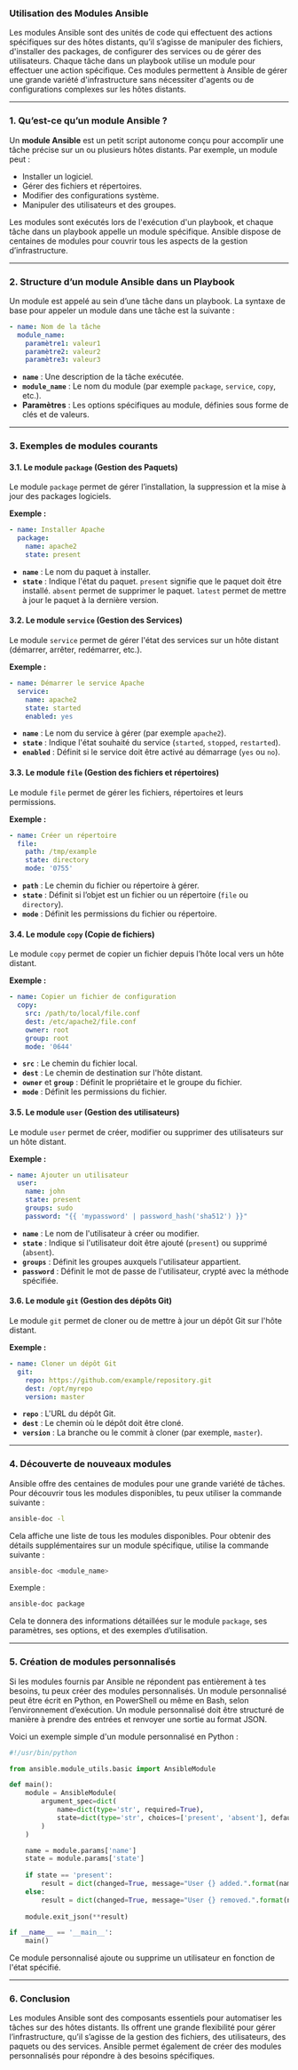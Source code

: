 ### **Utilisation des Modules Ansible**

Les modules Ansible sont des unités de code qui effectuent des actions spécifiques sur des hôtes distants, qu’il s’agisse de manipuler des fichiers, d'installer des packages, de configurer des services ou de gérer des utilisateurs. Chaque tâche dans un playbook utilise un module pour effectuer une action spécifique. Ces modules permettent à Ansible de gérer une grande variété d'infrastructure sans nécessiter d'agents ou de configurations complexes sur les hôtes distants.

---

### **1. Qu’est-ce qu’un module Ansible ?**

Un **module Ansible** est un petit script autonome conçu pour accomplir une tâche précise sur un ou plusieurs hôtes distants. Par exemple, un module peut :
- Installer un logiciel.
- Gérer des fichiers et répertoires.
- Modifier des configurations système.
- Manipuler des utilisateurs et des groupes.

Les modules sont exécutés lors de l'exécution d'un playbook, et chaque tâche dans un playbook appelle un module spécifique. Ansible dispose de centaines de modules pour couvrir tous les aspects de la gestion d’infrastructure.

---

### **2. Structure d’un module Ansible dans un Playbook**

Un module est appelé au sein d’une tâche dans un playbook. La syntaxe de base pour appeler un module dans une tâche est la suivante :

```yaml
- name: Nom de la tâche
  module_name:
    paramètre1: valeur1
    paramètre2: valeur2
    paramètre3: valeur3
```

- **`name`** : Une description de la tâche exécutée.
- **`module_name`** : Le nom du module (par exemple `package`, `service`, `copy`, etc.).
- **Paramètres** : Les options spécifiques au module, définies sous forme de clés et de valeurs.

---

### **3. Exemples de modules courants**

#### **3.1. Le module `package` (Gestion des Paquets)**

Le module `package` permet de gérer l’installation, la suppression et la mise à jour des packages logiciels.

**Exemple :**
```yaml
- name: Installer Apache
  package:
    name: apache2
    state: present
```
- **`name`** : Le nom du paquet à installer.
- **`state`** : Indique l'état du paquet. `present` signifie que le paquet doit être installé. `absent` permet de supprimer le paquet. `latest` permet de mettre à jour le paquet à la dernière version.

#### **3.2. Le module `service` (Gestion des Services)**

Le module `service` permet de gérer l'état des services sur un hôte distant (démarrer, arrêter, redémarrer, etc.).

**Exemple :**
```yaml
- name: Démarrer le service Apache
  service:
    name: apache2
    state: started
    enabled: yes
```
- **`name`** : Le nom du service à gérer (par exemple `apache2`).
- **`state`** : Indique l'état souhaité du service (`started`, `stopped`, `restarted`).
- **`enabled`** : Définit si le service doit être activé au démarrage (`yes` ou `no`).

#### **3.3. Le module `file` (Gestion des fichiers et répertoires)**

Le module `file` permet de gérer les fichiers, répertoires et leurs permissions.

**Exemple :**
```yaml
- name: Créer un répertoire
  file:
    path: /tmp/example
    state: directory
    mode: '0755'
```
- **`path`** : Le chemin du fichier ou répertoire à gérer.
- **`state`** : Définit si l’objet est un fichier ou un répertoire (`file` ou `directory`).
- **`mode`** : Définit les permissions du fichier ou répertoire.

#### **3.4. Le module `copy` (Copie de fichiers)**

Le module `copy` permet de copier un fichier depuis l’hôte local vers un hôte distant.

**Exemple :**
```yaml
- name: Copier un fichier de configuration
  copy:
    src: /path/to/local/file.conf
    dest: /etc/apache2/file.conf
    owner: root
    group: root
    mode: '0644'
```
- **`src`** : Le chemin du fichier local.
- **`dest`** : Le chemin de destination sur l'hôte distant.
- **`owner`** et **`group`** : Définit le propriétaire et le groupe du fichier.
- **`mode`** : Définit les permissions du fichier.

#### **3.5. Le module `user` (Gestion des utilisateurs)**

Le module `user` permet de créer, modifier ou supprimer des utilisateurs sur un hôte distant.

**Exemple :**
```yaml
- name: Ajouter un utilisateur
  user:
    name: john
    state: present
    groups: sudo
    password: "{{ 'mypassword' | password_hash('sha512') }}"
```
- **`name`** : Le nom de l'utilisateur à créer ou modifier.
- **`state`** : Indique si l'utilisateur doit être ajouté (`present`) ou supprimé (`absent`).
- **`groups`** : Définit les groupes auxquels l'utilisateur appartient.
- **`password`** : Définit le mot de passe de l'utilisateur, crypté avec la méthode spécifiée.

#### **3.6. Le module `git` (Gestion des dépôts Git)**

Le module `git` permet de cloner ou de mettre à jour un dépôt Git sur l'hôte distant.

**Exemple :**
```yaml
- name: Cloner un dépôt Git
  git:
    repo: https://github.com/example/repository.git
    dest: /opt/myrepo
    version: master
```
- **`repo`** : L'URL du dépôt Git.
- **`dest`** : Le chemin où le dépôt doit être cloné.
- **`version`** : La branche ou le commit à cloner (par exemple, `master`).

---

### **4. Découverte de nouveaux modules**

Ansible offre des centaines de modules pour une grande variété de tâches. Pour découvrir tous les modules disponibles, tu peux utiliser la commande suivante :

```sh
ansible-doc -l
```

Cela affiche une liste de tous les modules disponibles. Pour obtenir des détails supplémentaires sur un module spécifique, utilise la commande suivante :

```sh
ansible-doc <module_name>
```

Exemple :
```sh
ansible-doc package
```

Cela te donnera des informations détaillées sur le module `package`, ses paramètres, ses options, et des exemples d’utilisation.

---

### **5. Création de modules personnalisés**

Si les modules fournis par Ansible ne répondent pas entièrement à tes besoins, tu peux créer des modules personnalisés. Un module personnalisé peut être écrit en Python, en PowerShell ou même en Bash, selon l’environnement d’exécution. Un module personnalisé doit être structuré de manière à prendre des entrées et renvoyer une sortie au format JSON.

Voici un exemple simple d'un module personnalisé en Python :

```python
#!/usr/bin/python

from ansible.module_utils.basic import AnsibleModule

def main():
    module = AnsibleModule(
        argument_spec=dict(
            name=dict(type='str', required=True),
            state=dict(type='str', choices=['present', 'absent'], default='present')
        )
    )

    name = module.params['name']
    state = module.params['state']
    
    if state == 'present':
        result = dict(changed=True, message="User {} added.".format(name))
    else:
        result = dict(changed=True, message="User {} removed.".format(name))
    
    module.exit_json(**result)

if __name__ == '__main__':
    main()
```

Ce module personnalisé ajoute ou supprime un utilisateur en fonction de l'état spécifié.

---

### **6. Conclusion**

Les modules Ansible sont des composants essentiels pour automatiser les tâches sur des hôtes distants. Ils offrent une grande flexibilité pour gérer l’infrastructure, qu’il s’agisse de la gestion des fichiers, des utilisateurs, des paquets ou des services. Ansible permet également de créer des modules personnalisés pour répondre à des besoins spécifiques.